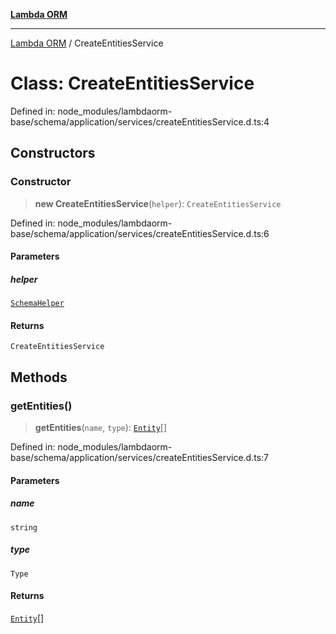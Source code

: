 [**Lambda ORM**](../README.md)

***

[Lambda ORM](../README.md) / CreateEntitiesService

# Class: CreateEntitiesService

Defined in: node\_modules/lambdaorm-base/schema/application/services/createEntitiesService.d.ts:4

## Constructors

### Constructor

> **new CreateEntitiesService**(`helper`): `CreateEntitiesService`

Defined in: node\_modules/lambdaorm-base/schema/application/services/createEntitiesService.d.ts:6

#### Parameters

##### helper

[`SchemaHelper`](SchemaHelper.md)

#### Returns

`CreateEntitiesService`

## Methods

### getEntities()

> **getEntities**(`name`, `type`): [`Entity`](../interfaces/Entity.md)[]

Defined in: node\_modules/lambdaorm-base/schema/application/services/createEntitiesService.d.ts:7

#### Parameters

##### name

`string`

##### type

`Type`

#### Returns

[`Entity`](../interfaces/Entity.md)[]
